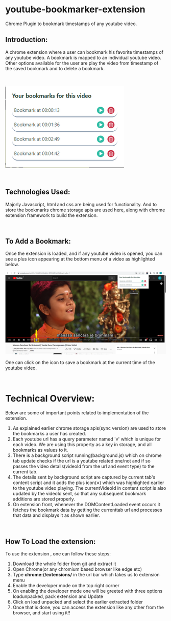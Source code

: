 # youtube-bookmarker-extension
Chrome Plugin to bookmark timestamps of any youtube video.

## Introduction:
A chrome extension where a user can bookmark his favorite timestamps of any youtube video. A bookmark is mapped to an individual youtube video. Other options available for the user are play the video from timestamp of the saved bookmark and to delete a bookmark.

<br>

![OverviewImage](ReadMeAssets/youtube-bookmarker-image.png)

<br>

## Technologies Used:
 Majorly Javascript, html and css are being used for functionality. And to store the bookmarks chrome storage apis are used here, along with chrome extension framework to build the extension.

<br>

## To Add a Bookmark:
Once the extension is loaded, and if any youtube video is opened, you can see a plus icon appearing at the bottom menu of a video as highlighted below.

![BookmarkAdditionImage](ReadMeAssets/BookmarkAddOption.png)

One can click on the icon to save a bookmark at the current time of the youtube video. 

<br>

# Technical Overview:

Below are some of important points related to implementation of the extension.

1. As explained earlier chrome storage apis(sync version) are used to store the bookmarks a user has created.
2. Each youtube url has a query parameter named 'v' which is unique for each video. We are using this property as a key in storage, and all bookmarks as values to it. 
3. There is a background script running(background.js) which on chrome tab update checks if the url is a youtube related one/not and if so passes the video details(videoId from the url and event type) to the current tab.
4. The details sent by background script are captured by current tab's content script and it adds the plus icon(<strong>+</strong>) which was highlighted earlier to the youtube video playing. The currentVideoId in content script is also updated by the videoId sent, so that any subsequent bookmark additions are stored properly.
5. On extension front, whenever the DOMContentLoaded event occurs it fetches the bookmark data by getting the currenttab url and processes that data and displays it as shown earlier.

<br>

## How To Load the extension:
To use the extension , one can follow these steps:

1. Download the whole folder from git and extract it
2. Open Chrome(or any chromium based browser like edge etc)
3. Type <strong>chrome://extensions/</strong> in the url bar which takes us to extension menu
4. Enable the developer mode on the top right corner
5. On enabling the developer mode one will be greeted with three options loadunpacked, pack extension and Update
6. Click on load unpacked and select the earlier extracted folder
7. Once that is done, you can access the extension like any other from the browser, and start using it!!

